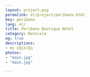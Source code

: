 ```yaml
---
layout: project.pug
permalink: el/project/peribanu.html
key: peribanu
lang: el/
title: Peribanu Boutique Hotel
category: Κατοικία
og: true
descriptions:
- σε εξέλιξη
photos:
- "main.jpg"
- "main.jpg"

---
```

